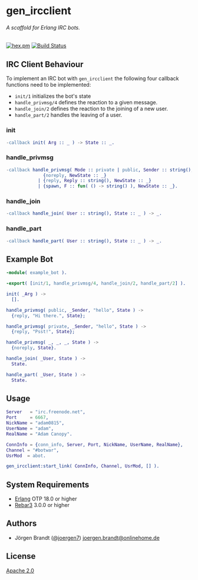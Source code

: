 # gen_ircclient
###### A scaffold for Erlang IRC bots.

[![hex.pm](https://img.shields.io/hexpm/v/gen_ircclient.svg?style=flat)](https://hex.pm/packages/gen_ircclient) [![Build Status](https://travis-ci.org/joergen7/gen_ircclient.svg?branch=master)](https://travis-ci.org/joergen7/gen_ircclient)

## IRC Client Behaviour

To implement an IRC bot with `gen_ircclient` the following four callback functions need to be implemented:

- `init/1` initializes the bot's state
- `handle_privmsg/4` defines the reaction to a given message.
- `handle_join/2` defines the reaction to the joining of a new user.
- `handle_part/2` handles the leaving of a user.

### init

```erlang
-callback init( Arg :: _ ) -> State :: _.
```

### handle_privmsg

```erlang
-callback handle_privmsg( Mode :: private | public, Sender :: string(), Content :: string(), State :: _ ) ->
              {noreply, NewState :: _}
            | {reply, Reply :: string(), NewState :: _}
            | {spawn, F :: fun( () -> string() ), NewState :: _}.
```

### handle_join

```erlang
-callback handle_join( User :: string(), State :: _ ) -> _.
```

### handle_part

```erlang
-callback handle_part( User :: string(), State :: _ ) -> _.
```

## Example Bot

```erlang
-module( example_bot ).

-export( [init/1, handle_privmsg/4, handle_join/2, handle_part/2] ).

init( _Arg ) ->
  [].

handle_privmsg( public, _Sender, "hello", State ) ->
  {reply, "Hi there.", State};

handle_privmsg( private, _Sender, "hello", State ) ->
  {reply, "Psst!", State};

handle_privmsg( _, _, _, State ) ->
  {noreply, State}.

handle_join( _User, State ) ->
  State.

handle_part( _User, State ) ->
  State.
```

## Usage

```erlang
Server   = "irc.freenode.net",
Port     = 6667,
NickName = "adam0815",
UserName = "adam",
RealName = "Adam Canopy".
```

```erlang
ConnInfo = {conn_info, Server, Port, NickName, UserName, RealName},
Channel = "#botwar",
UsrMod  = abot.
```

```erlang
gen_ircclient:start_link( ConnInfo, Channel, UsrMod, [] ).
```

## System Requirements

- [Erlang](http://www.erlang.org/) OTP 18.0 or higher
- [Rebar3](https://www.rebar3.org/) 3.0.0 or higher

## Authors

- Jörgen Brandt ([@joergen7](https://github.com/joergen7/)) [joergen.brandt@onlinehome.de](mailto:joergen.brandt@onlinehome.de)

## License

[Apache 2.0](https://www.apache.org/licenses/LICENSE-2.0.html)